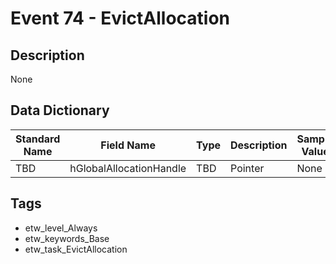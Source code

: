 # Event 74 - EvictAllocation

## Description
None

## Data Dictionary
|Standard Name|Field Name|Type|Description|Sample Value|
|---|---|---|---|---|
|TBD|hGlobalAllocationHandle|TBD|Pointer|None|None|

## Tags
* etw_level_Always
* etw_keywords_Base
* etw_task_EvictAllocation